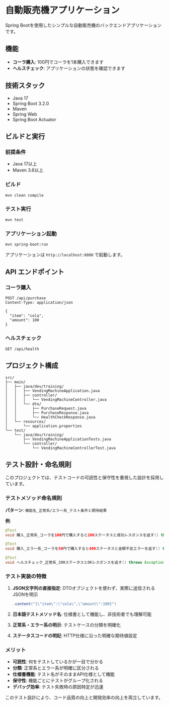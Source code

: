 # 自動販売機アプリケーション

Spring Bootを使用したシンプルな自動販売機のバックエンドアプリケーションです。

## 機能

- **コーラ購入**: 100円でコーラを1本購入できます
- **ヘルスチェック**: アプリケーションの状態を確認できます

## 技術スタック

- Java 17
- Spring Boot 3.2.0
- Maven
- Spring Web
- Spring Boot Actuator

## ビルドと実行

### 前提条件
- Java 17以上
- Maven 3.6以上

### ビルド
```bash
mvn clean compile
```

### テスト実行
```bash
mvn test
```

### アプリケーション起動
```bash
mvn spring-boot:run
```

アプリケーションは `http://localhost:8080` で起動します。

## API エンドポイント

### コーラ購入
```
POST /api/purchase
Content-Type: application/json

{
  "item": "cola",
  "amount": 100
}
```

### ヘルスチェック
```
GET /api/health
```

## プロジェクト構成

```
src/
├── main/
│   ├── java/dev/training/
│   │   ├── VendingMachineApplication.java
│   │   ├── controller/
│   │   │   └── VendingMachineController.java
│   │   └── dto/
│   │       ├── PurchaseRequest.java
│   │       ├── PurchaseResponse.java
│   │       └── HealthCheckResponse.java
│   └── resources/
│       └── application.properties
└── test/
    └── java/dev/training/
        ├── VendingMachineApplicationTests.java
        └── controller/
            └── VendingMachineControllerTest.java
```

## テスト設計・命名規則

このプロジェクトでは、テストコードの可読性と保守性を重視した設計を採用しています。

### テストメソッド命名規則

**パターン**: `機能名_正常系/エラー系_テスト条件と期待結果`

**例**:
```java
@Test
void 購入_正常系_コーラを100円で購入すると200ステータスと成功レスポンスを返す() throws Exception

@Test
void 購入_エラー系_コーラを50円で購入すると400ステータスと金額不足エラーを返す() throws Exception

@Test
void ヘルスチェック_正常系_200ステータスとOKレスポンスを返す() throws Exception
```

### テスト実装の特徴

1. **JSON文字列の直接指定**: DTOオブジェクトを使わず、実際に送信されるJSONを明示
   ```java
   .content("{\"item\":\"cola\",\"amount\":100}")
   ```

2. **日本語テストメソッド名**: 仕様書として機能し、非技術者でも理解可能

3. **正常系・エラー系の明示**: テストケースの分類を明確化

4. **ステータスコードの明記**: HTTP仕様に沿った明確な期待値設定

### メリット

- **可読性**: 何をテストしているかが一目で分かる
- **分類**: 正常系とエラー系が明確に区分される  
- **仕様書機能**: テスト名がそのままAPI仕様として機能
- **保守性**: 機能ごとにテストがグループ化される
- **デバッグ効率**: テスト失敗時の原因特定が迅速

このテスト設計により、コード品質の向上と開発効率の向上を両立しています。
